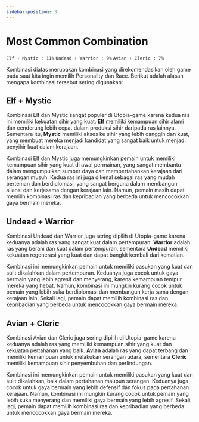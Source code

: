 ```yaml
---
sidebar-position: 3
---
```


# Most Common Combination

`Elf + Mystic : 11%`
`Undead + Warrior : 9%`
`Avian + Cleric : 7%`

Kombinasi diatas merupakan kombinasi yang direkomendasikan oleh game pada saat kita ingin memilih Personality dan Race. Berikut adalah alasan mengapa kombinasi tersebut sering digunakan: 

## Elf + Mystic

Kombinasi Elf dan Mystic sangat populer di Utopia-game karena kedua ras ini memiliki kekuatan sihir yang kuat. **Elf** memiliki kemampuan sihir alami dan cenderung lebih cepat dalam produksi sihir daripada ras lainnya. Sementara itu, **Mystic** memiliki akses ke sihir yang lebih canggih dan kuat, yang membuat mereka menjadi kandidat yang sangat baik untuk menjadi penyihir kuat dalam kerajaan. 

Kombinasi Elf dan Mystic juga memungkinkan pemain untuk memiliki kemampuan sihir yang kuat di awal permainan, yang sangat membantu dalam mengumpulkan sumber daya dan mempertahankan kerajaan dari serangan musuh. Kedua ras ini juga dikenal sebagai ras yang mudah berteman dan berdiplomasi, yang sangat berguna dalam membangun aliansi dan kerjasama dengan kerajaan lain. Namun, pemain masih dapat memilih kombinasi ras dan kepribadian yang berbeda untuk mencocokkan gaya bermain mereka.

## Undead + Warrior
Kombinasi Undead dan Warrior juga sering dipilih di Utopia-game karena keduanya adalah ras yang sangat kuat dalam pertempuran. **Warrior** adalah ras yang berani dan kuat dalam pertempuran, sementara **Undead** memiliki kekuatan regenerasi yang kuat dan dapat bangkit kembali dari kematian. 

Kombinasi ini memungkinkan pemain untuk memiliki pasukan yang kuat dan sulit dikalahkan dalam pertempuran. Keduanya juga cocok untuk gaya bermain yang lebih agresif dan menyerang, karena kemampuan tempur mereka yang hebat. Namun, kombinasi ini mungkin kurang cocok untuk pemain yang lebih suka berdiplomasi dan membangun kerja sama dengan kerajaan lain. Sekali lagi, pemain dapat memilih kombinasi ras dan kepribadian yang berbeda untuk mencocokkan gaya bermain mereka.

## Avian + Cleric

Kombinasi Avian dan Cleric juga sering dipilih di Utopia-game karena keduanya adalah ras yang memiliki kemampuan sihir yang kuat dan kekuatan pertahanan yang baik. **Avian** adalah ras yang dapat terbang dan memiliki kemampuan untuk melakukan serangan udara, sementara **Cleric** memiliki kemampuan sihir penyembuhan dan perlindungan. 

Kombinasi ini memungkinkan pemain untuk memiliki pasukan yang kuat dan sulit dikalahkan, baik dalam pertahanan maupun serangan. Keduanya juga cocok untuk gaya bermain yang lebih defensif dan fokus pada pertahanan kerajaan. Namun, kombinasi ini mungkin kurang cocok untuk pemain yang lebih suka menyerang dan memiliki gaya bermain yang lebih agresif. Sekali lagi, pemain dapat memilih kombinasi ras dan kepribadian yang berbeda untuk mencocokkan gaya bermain mereka.
